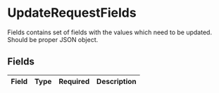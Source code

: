 # UpdateRequestFields

Fields contains set of fields with the values which need to be updated. Should be proper JSON object.


## Fields

| Field       | Type        | Required    | Description |
| ----------- | ----------- | ----------- | ----------- |